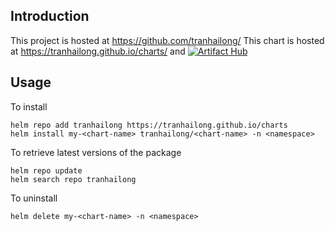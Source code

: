 ## Introduction
This project is hosted at https://github.com/tranhailong/
This chart is hosted at https://tranhailong.github.io/charts/ and [![Artifact Hub](https://img.shields.io/endpoint?url=https://artifacthub.io/badge/repository/charts1)](https://artifacthub.io/packages/search?repo=charts1)

## Usage
To install
```
helm repo add tranhailong https://tranhailong.github.io/charts
helm install my-<chart-name> tranhailong/<chart-name> -n <namespace>
```

To retrieve latest versions of the package
```
helm repo update
helm search repo tranhailong
```

To uninstall
```
helm delete my-<chart-name> -n <namespace>
```